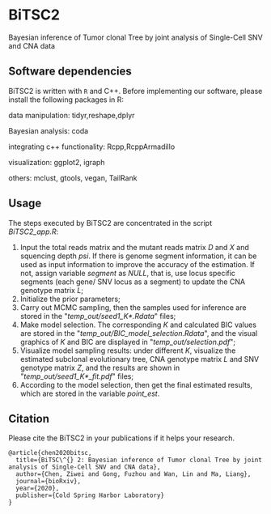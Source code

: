 # BiTSC2
Bayesian inference of Tumor clonal Tree by joint analysis of Single-Cell SNV and CNA data

## Software dependencies
BiTSC2 is written with `R` and C++. Before implementing our software, please install the following packages in R:

data manipulation: tidyr,reshape,dplyr

Bayesian analysis: coda

integrating c++ functionality: Rcpp,RcppArmadillo

visualization: ggplot2, igraph

others: mclust, gtools, vegan, TailRank




## Usage
The steps executed by BiTSC2 are concentrated in the script *BiTSC2_app.R*:
1. Input the total reads matrix and the mutant reads matrix *D* and *X* and squencing depth *psi*. If there is genome segment information, it can be used as input information to improve the accuracy of the estimation. If not, assign variable *segment* as *NULL*, that is, use locus specific segments (each gene/ SNV locus as a segment) to update the CNA genotype matrix *L*;
2. Initialize the prior parameters;
3. Carry out MCMC sampling, then the samples used for inference are stored in the "*temp_out/seed1_K\*.Rdata*" files;
4. Make model selection. The corresponding *K* and calculated BIC values are stored in the "*temp_out/BIC_model_selection.Rdata*", and the visual graphics of *K* and BIC are displayed in "*temp_out/selection.pdf*";
5. Visualize model sampling results: under different *K*, visualize the estimated subclonal evolutionary tree, CNA genotype matrix *L* and SNV genotype matrix *Z*, and the results are shown in "*temp_out/seed1_K\*_fit.pdf*" files;
6. According to the model selection, then get the final estimated results, which are stored in the variable *point_est*.


## Citation
Please cite the BiTSC2 in your publications if it helps your research.
```
@article{chen2020bitsc,
  title={BiTSC\^{} 2: Bayesian inference of Tumor clonal Tree by joint analysis of Single-Cell SNV and CNA data},
  author={Chen, Ziwei and Gong, Fuzhou and Wan, Lin and Ma, Liang},
  journal={bioRxiv},
  year={2020},
  publisher={Cold Spring Harbor Laboratory}
}

```

